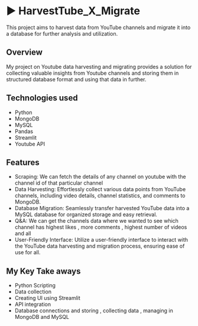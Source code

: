 # ▶️ HarvestTube_X_Migrate

This project aims to harvest data from YouTube channels and migrate it into a database for further analysis and utilization.

## Overview

My project on Youtube data harvesting and migrating provides a solution for collecting valuable insights from Youtube channels and storing them in structured database format and using that data in further.

## Technologies used
- Python
- MongoDB
- MySQL
- Pandas
- Streamlit
- Youtube API 
  
## Features
- Scraping: We can fetch the details of any channel on youtube with the channel id of that particular channel
- Data Harvesting: Effortlessly collect various data points from YouTube channels, including video details, channel statistics, and comments to MongoDB.
- Database Migration: Seamlessly transfer harvested YouTube data into a MySQL database for organized storage and easy retrieval.
- Q&A: We can get the channels data where we wanted to see which channel has highest likes , more comments , highest number of videos and all
- User-Friendly Interface: Utilize a user-friendly interface to interact with the YouTube data harvesting and migration process, ensuring ease of use for all.

## My Key Take aways
- Python Scripting
- Data collection
- Creating UI using Streamlit
- API integration
- Database connections and storing , collecting data , managing in MongoDB and MySQL

  
